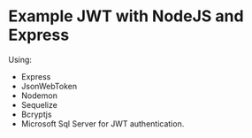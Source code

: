# Example JWT with NodeJS and Express

Using:

* Express
* JsonWebToken
* Nodemon
* Sequelize 
* Bcryptjs 
* Microsoft Sql Server for JWT authentication.
